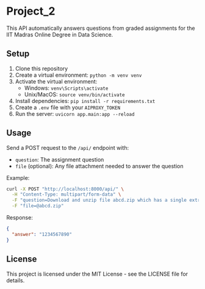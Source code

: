 # Project_2

This API automatically answers questions from graded assignments for the IIT Madras Online Degree in Data Science.

## Setup

1. Clone this repository
2. Create a virtual environment: `python -m venv venv`
3. Activate the virtual environment:
   - Windows: `venv\Scripts\activate`
   - Unix/MacOS: `source venv/bin/activate`
4. Install dependencies: `pip install -r requirements.txt`
5. Create a `.env` file with your `AIPROXY_TOKEN`
6. Run the server: `uvicorn app.main:app --reload`

## Usage

Send a POST request to the `/api/` endpoint with:
- `question`: The assignment question
- `file` (optional): Any file attachment needed to answer the question

Example:
```bash
curl -X POST "http://localhost:8000/api/" \
  -H "Content-Type: multipart/form-data" \
  -F "question=Download and unzip file abcd.zip which has a single extract.csv file inside. What is the value in the 'answer' column of the CSV file?" \
  -F "file=@abcd.zip"
```

Response:
```json
{
  "answer": "1234567890"
}
```

## License

This project is licensed under the MIT License - see the LICENSE file for details.
